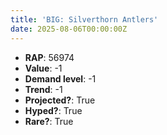 ```yaml
---
title: 'BIG: Silverthorn Antlers'
date: 2025-08-06T00:00:00Z
---
```

- **RAP**: 56974
- **Value**: -1
- **Demand level**: -1
- **Trend**: -1
- **Projected?**: True
- **Hyped?**: True
- **Rare?**: True
